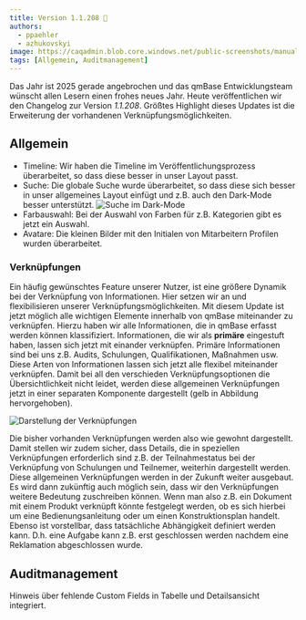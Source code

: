 ```yaml
---
title: Version 1.1.208 🎉
authors:
  - ppaehler
  - azhukovskyi
image: https://caqadmin.blob.core.windows.net/public-screenshots/manual-screenshots/release-generic-connections.webp
tags: [Allgemein, Auditmanagement]
---
```


Das Jahr ist 2025 gerade angebrochen und das qmBase Entwicklungsteam wünscht allen Lesern einen frohes neues Jahr.
Heute veröffentlichen wir den Changelog zur Version _1.1.208_. Größtes Highlight dieses Updates ist die Erweiterung der vorhandenen Verknüpfungsmöglichkeiten.

<!--truncate-->

## Allgemein

- Timeline: Wir haben die Timeline im Veröffentlichungsprozess überarbeitet, so dass diese besser in unser Layout passt.
- Suche: Die globale Suche wurde überarbeitet, so dass diese sich besser in unser allgemeines Layout einfügt und z.B. auch den Dark-Mode besser unterstützt.
  ![Suche im Dark-Mode](https://caqadmin.blob.core.windows.net/public-screenshots/manual-screenshots/Screenshot%202025-01-13-darkmode-search.png)
- Farbauswahl: Bei der Auswahl von Farben für z.B. Kategorien gibt es jetzt ein Auswahl.
- Avatare: Die kleinen Bilder mit den Initialen von Mitarbeitern Profilen wurden überarbeitet.

### Verknüpfungen

Ein häufig gewünschtes Feature unserer Nutzer, ist eine größere Dynamik bei der Verknüpfung von Informationen. Hier setzen wir an und flexibilisieren unserer Verknüpfungsmöglichkeiten.
Mit diesem Update ist jetzt möglich alle wichtigen Elemente innerhalb von qmBase miteinander zu verknüpfen.
Hierzu haben wir alle Informationen, die in qmBase erfasst werden können klassifiziert.
Informationen, die wir als **primäre** eingestuft haben, lassen sich jetzt mit einander verknüpfen. Primäre Informationen sind bei uns z.B. Audits, Schulungen, Qualifikationen, Maßnahmen usw.
Diese Arten von Informationen lassen sich jetzt alle flexibel miteinander verknüpfen.
Damit bei all den verschieden Verknüpfungsoptionen die Übersichtlichkeit nicht leidet, werden diese allgemeinen Verknüpfungen jetzt in einer separaten Komponente dargestellt (gelb in Abbildung hervorgehoben).

![Darstellung der Verknüpfungen](https://caqadmin.blob.core.windows.net/public-screenshots/manual-screenshots/Screenshot%202025-01-08_genericConnections.png)

Die bisher vorhanden Verknüpfungen werden also wie gewohnt dargestellt. Damit stellen wir zudem sicher, dass Details, die in speziellen Verknüpfungen erforderlich sind z.B. der Teilnahmestatus bei der Verknüpfung von Schulungen und Teilnemer, weiterhin dargestellt werden.
Diese allgemeinen Verknüpfungen werden in der Zukunft weiter ausgebaut. Es wird dann zukünftig auch möglich sein, dass wir den Verknüpfungen weitere Bedeutung zuschreiben können.
Wenn man also z.B. ein Dokument mit einem Produkt verknüpft könnte festgelegt werden, ob es sich hierbei um eine Bedienungsanleitung oder um einen Konstruktionsplan handelt.
Ebenso ist vorstellbar, dass tatsächliche Abhängigkeit definiert werden kann. D.h. eine Aufgabe kann z.B. erst geschlossen werden nachdem eine Reklamation abgeschlossen wurde.

## Auditmanagement

Hinweis über fehlende Custom Fields in Tabelle und Detailsansicht integriert.
